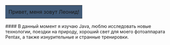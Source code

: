 <table>
  <tr>
    <td style="background-color: 415a77; padding: 10px;">
     Привет, меня зовут Леонид!
    </td>
  </tr>
</table>
#### В данный момент я изучаю Java, люблю исследовать новые технологии, поездки на природу, хороший свет для моего фотоаппарата Pentax, а также изнурительные и странные тренировки.
